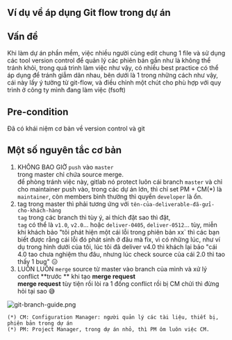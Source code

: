 ## Ví dụ về áp dụng Git flow trong dự án

## Vấn đề 

Khi làm dự án phần mềm, việc nhiều người cùng edit chung 1 file và sử dụng các tool version control để quản lý các phiên bản gần như là không thể tránh khỏi, trong quá trình làm việc như vậy, có nhiều best practice có thể áp dụng để tránh giẫm dân nhau, bên dưới là 1 trong những cách như vậy, cái này lấy ý tưởng từ git-flow, và điều chỉnh một chút cho phù hợp với quy trình ở công ty mình đang làm việc (fsoft) 

## Pre-condition

Đã có khái niệm cơ bản về version control và git 

## Một số nguyên tắc cơ bản 

1. KHÔNG BAO GIỜ `push` vào `master`  
  trong master chỉ chứa source merge.  
  để phòng tránh việc này, gitlab nó protect luôn cái branch `master` và chỉ cho maintainer push vào, trong các dự án lớn, thì chỉ set PM + CM(*) là `maintainer`, còn members bình thường thì quyền `developer` là ổn.
2. tag trong master thì phải tương ứng với `tên-của-deliverable-đã-gửi-cho-khách-hàng`  
  `tag` trong các branch thì tùy ý, ai thích đặt sao thì đặt,  
  `tag` có thể là `v1.0`, `v2.0`... hoặc `deliver-0405`, `deliver-0512`... tùy, miễn khi khách bảo "tôi phát hiện một cái lỗi trong phiên bản xx` thì các bạn biết được rằng cái lỗi đó phát sinh ở đâu mà fix, vì có những lúc, như ví dụ trong hình dưới của tôi, lúc tôi đã deliver v4.0 thì khách lại bảo "cái 4.0 tao chưa nghiệm thu đâu, nhưng lúc check source của cái 2.0 thì tao thấy 1 bug" 😑 
3. LUÔN LUÔN `merge` source từ master vào branch của mình và xử lý conflict **trước ** khi tạo **merge request**  
  **merge request** tùy tiện rồi lòi ra 1 đống conflict rồi bị CM chửi thì đừng hỏi tại sao 😅


![git-branch-guide.png](https://cdn.hashnode.com/res/hashnode/image/upload/v1586057416735/klkFIxD37.png)

```
(*) CM: Configuration Manager: người quản lý các tài liệu, thiết bị, phiên bản trong dự án 
(*) PM: Project Manager, trong dự án nhỏ, thì PM ôm luôn việc CM. 
```